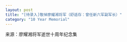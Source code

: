 ```yaml
---
layout: post
title: "[待录入]敬悼廖耀湘将军（舒适存：曾任新六军副军长）"
category: "10 Year Memorial"
---
```

来源：廖耀湘将军逝世十周年纪念集